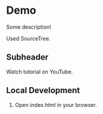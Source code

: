 # Demo

Some description!

Used SourceTree.

## Subheader

Watch tutorial on YouTube.

## Local Development

1. Open index.html in your browser.
